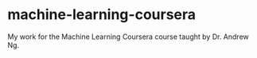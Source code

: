 # machine-learning-coursera
My work for the Machine Learning Coursera course taught by Dr. Andrew Ng.
